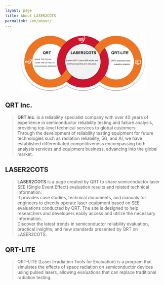 ```yaml
---
layout: page
title: About LASER2COTS
permalink: /en/about/
---
```


<p align="center"> 
  <img src="/assets/about_diagram_en.png" style="max-width: 80%;">
</p>

## QRT Inc.
> **QRT Inc.** is a reliability specialist company with over 40 years of experience in semiconductor reliability testing and failure analysis, providing top-level technical services to global customers.  
Through the development of reliability testing equipment for future technologies such as radiation reliability, 5G, and AI, we have established differentiated competitiveness encompassing both analysis services and equipment business, advancing into the global market.

## LASER2COTS  
> **LASER2COTS** is a page created by QRT to share semiconductor laser SEE (Single Event Effect) evaluation results and related technical information.  
It provides case studies, technical documents, and manuals for engineers to directly operate laser equipment based on SEE evaluations conducted by QRT. The site is designed to help researchers and developers easily access and utilize the necessary information.  
Discover the latest trends in semiconductor reliability evaluation, practical insights, and new standards presented by QRT on LASER2COTS.

## QRT-LITE
> QRT-LITE (Laser Irradiation Tools for Evaluation) is a program that simulates the effects of space radiation on semiconductor devices using pulsed lasers, allowing evaluations that can replace traditional radiation testing.
